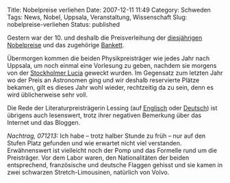 Title: Nobelpreise verliehen
Date: 2007-12-11 11:49
Category: Schweden
Tags: News, Nobel, Uppsala, Veranstaltung, Wissenschaft
Slug: nobelpreise-verliehen
Status: published

Gestern war der 10. und deshalb die Preisverleihung der [diesjährigen
Nobelpreise](http://www.fiket.de/2007/10/08/nobelpreise-2007/) und das
zugehörige
[Bankett](http://nobelprize.org/nobelfoundation/press/2007/table-of-honor.html).

Übermorgen kommen die beiden Physikpreisträger wie jedes Jahr nach
Uppsala, um noch einmal eine Vorlesung zu geben, nachdem sie morgens von
der [Stockholmer Lucia](http://www.skansen.se/pages/?ID=241) geweckt
wurden. Im Gegensatz zum letzten Jahr wo der Preis an Astronomen ging
und wir deshalb reservierte Plätze bekamen, gilt es dieses Jahr wohl
wieder, rechtzeitig da zu sein, denn es wird üblicherweise sehr voll.

Die Rede der Literaturpreisträgerin Lessing (auf
[Englisch](http://nobelprize.org/nobel_prizes/literature/laureates/2007/lessing-lecture_en.html)
oder
[Deutsch](http://nobelprize.org/nobel_prizes/literature/laureates/2007/lessing-lecture_ty.html))
ist übrigens auch lesenswert, trotz ihrer negativen Bemerkung über das
Internet und das Bloggen.

*Nachtrag, 071213:* Ich habe – trotz halber Stunde zu früh – nur auf den
Stufen Platz gefunden und wie erwartet nicht viel verstanden.
Erwähnenswert ist vielleicht noch der Pomp und das Formelle rund um die
Preisträger. Vor dem Labor waren, den Nationalitäten der beiden
entsprechend, französische und deutsche Flaggen gehisst und sie kamen in
zwei schwarzen Stretch-Limousinen, natürlich von Volvo.

